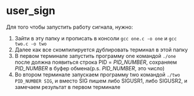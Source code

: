 # user_sign

Для того чтобы запустить работу сигнала, нужно:
1. Зайти в эту папку и прописать в консоли ```gcc one.c -o one``` и ```gcc two.c -o two```
2. Далее как все скомпилируется дублировать терминал в этой папку
3. В первом терминале запустить программу one командой ```./one``` после должна появиться строка PID = *PID_NUMBER*, сохраняем *PID_NUMBER* в буфер обмена(p.s. *PID_NUMBER*, это число)
4. Во втором терминале запускаем программу two командой ```./two PID_NUMBER SIG```, и вместо SIG пишем либо SIGUSR1, либо SIGUSR2, и замечаем результат в первом терминале
